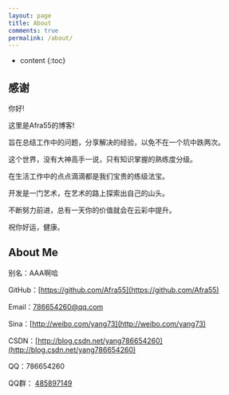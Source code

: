 ```yaml
---
layout: page
title: About
comments: true
permalink: /about/
---
```


* content
{:toc}

## 感谢

你好!

这里是Afra55的博客!

旨在总结工作中的问题，分享解决的经验，以免不在一个坑中跌两次。

这个世界，没有大神高手一说，只有知识掌握的熟练度分级。

在生活工作中的点点滴滴都是我们宝贵的练级法宝。

开发是一门艺术，在艺术的路上探索出自己的山头。

不断努力前进，总有一天你的价值就会在云彩中提升。

祝你好运，健康。


## About Me

别名：AAA啊哈

GitHub：[https://github.com/Afra55](https://github.com/Afra55)

Email：<786654260@qq.com>

Sina：[http://weibo.com/yang73](http://weibo.com/yang73)

CSDN：[http://blog.csdn.net/yang786654260](http://blog.csdn.net/yang786654260)

QQ：786654260

QQ群： [485897149](http://shang.qq.com/wpa/qunwpa?idkey=013f2401f103961ec08b3ac5f9c3b2f9ac8aa1d415b7f5794e0f00bc97026e14)